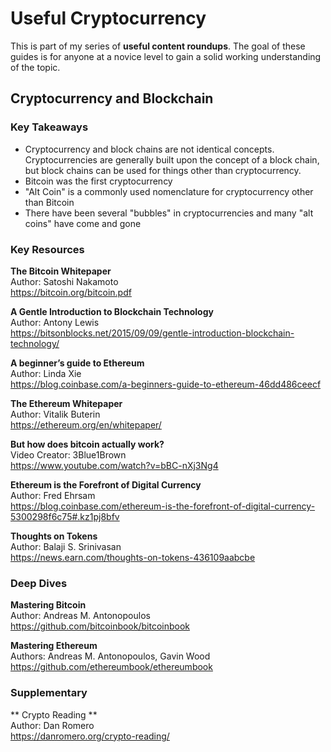# Useful Cryptocurrency
This is part of my series of **useful content roundups**. The goal of these guides is for anyone at a novice level to gain a solid working understanding of the topic. 

## Cryptocurrency and Blockchain

### Key Takeaways
- Cryptocurrency and block chains are not identical concepts. Cryptocurrencies are generally built upon the concept of a block chain, but block chains can be used for things other than cryptocurrency.  
- Bitcoin was the first cryptocurrency
- "Alt Coin" is a commonly used nomenclature for cryptocurrency other than Bitcoin
- There have been several "bubbles" in cryptocurrencies and many "alt coins" have come and gone

### Key Resources

**The Bitcoin Whitepaper**  
Author: Satoshi Nakamoto  
https://bitcoin.org/bitcoin.pdf  

**A Gentle Introduction to Blockchain Technology**  
Author: Antony Lewis  
https://bitsonblocks.net/2015/09/09/gentle-introduction-blockchain-technology/  

**A beginner’s guide to Ethereum**  
Author: Linda Xie  
https://blog.coinbase.com/a-beginners-guide-to-ethereum-46dd486ceecf  

**The Ethereum Whitepaper**  
Author: Vitalik Buterin  
https://ethereum.org/en/whitepaper/  

**But how does bitcoin actually work?**  
Video Creator: 3Blue1Brown  
https://www.youtube.com/watch?v=bBC-nXj3Ng4  


**Ethereum is the Forefront of Digital Currency**  
Author: Fred Ehrsam  
https://blog.coinbase.com/ethereum-is-the-forefront-of-digital-currency-5300298f6c75#.kz1pj8bfv  

**Thoughts on Tokens**  
Author: Balaji S. Srinivasan  
https://news.earn.com/thoughts-on-tokens-436109aabcbe  

### Deep Dives

**Mastering Bitcoin**  
Author: Andreas M. Antonopoulos  
https://github.com/bitcoinbook/bitcoinbook  

**Mastering Ethereum**  
Authors: Andreas M. Antonopoulos, Gavin Wood  
https://github.com/ethereumbook/ethereumbook  

### Supplementary

** Crypto Reading **  
Author: Dan Romero  
https://danromero.org/crypto-reading/  


